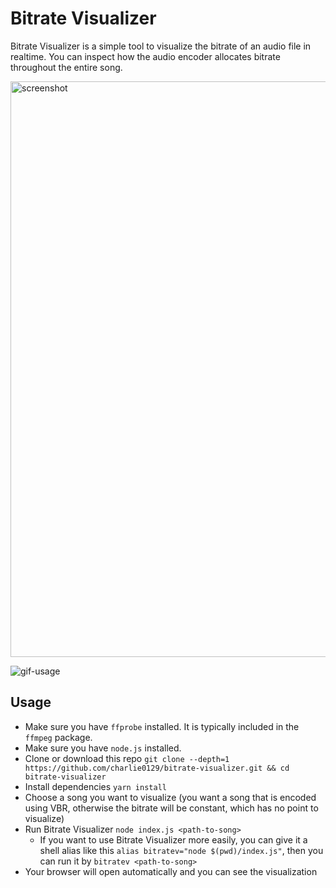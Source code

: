 # Bitrate Visualizer

Bitrate Visualizer is a simple tool to visualize the bitrate of an audio file in realtime. You can inspect how the audio encoder allocates bitrate throughout the entire song.

<img width="921" alt="screenshot" src="https://user-images.githubusercontent.com/55270174/217046986-79c1d68b-0096-4698-bb65-921323158c0f.png">

![gif-usage](https://user-images.githubusercontent.com/55270174/217047377-41d8bfd2-e002-4c33-bd93-c345453da07b.gif)


## Usage

- Make sure you have `ffprobe` installed. It is typically included in the `ffmpeg` package.
- Make sure you have `node.js` installed.
- Clone or download this repo `git clone --depth=1 https://github.com/charlie0129/bitrate-visualizer.git && cd bitrate-visualizer`
- Install dependencies `yarn install`
- Choose a song you want to visualize (you want a song that is encoded using VBR, otherwise the bitrate will be constant, which has no point to visualize)
- Run Bitrate Visualizer `node index.js <path-to-song>`
  - If you want to use Bitrate Visualizer more easily, you can give it a shell alias like this `alias bitratev="node $(pwd)/index.js"`, then you can run it by `bitratev <path-to-song>`
- Your browser will open automatically and you can see the visualization
